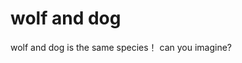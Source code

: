 <!-- TITLE: Biology -->
<!-- SUBTITLE: A quick summary of Biology -->

# wolf and dog
wolf and dog is the same species！ can you imagine?